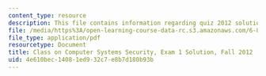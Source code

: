 ```yaml
---
content_type: resource
description: This file contains information regarding quiz 2012 solution.
file: /media/https%3A/open-learning-course-data-rc.s3.amazonaws.com/6-858-computer-systems-security-fall-2014/4e610bec14081ed932c7e8b7d180b93b_MIT6_858F14_q12-1_sol.pdf
file_type: application/pdf
resourcetype: Document
title: Class on Computer Systems Security, Exam 1 Solution, Fall 2012
uid: 4e610bec-1408-1ed9-32c7-e8b7d180b93b
---
```

